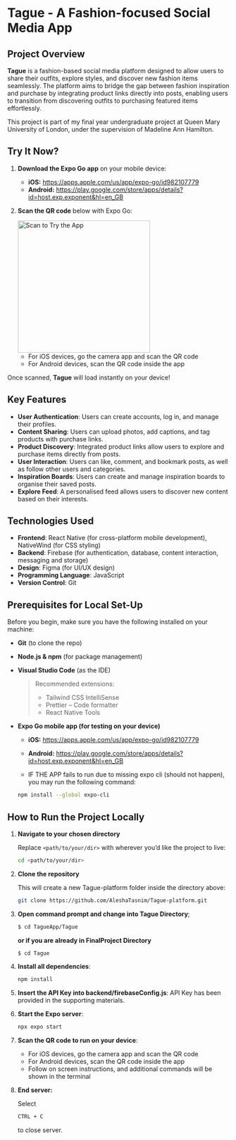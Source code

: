 # Tague - A Fashion-focused Social Media App 

## Project Overview
**Tague** is a fashion-based social media platform designed to allow users to share their outfits, explore styles, and discover new fashion items seamlessly. The platform aims to bridge the gap between fashion inspiration and purchase by integrating product links directly into posts, enabling users to transition from discovering outfits to purchasing featured items effortlessly.

This project is part of my final year undergraduate project at Queen Mary University of London, under the supervision of Madeline Ann Hamilton.

## Try It Now?
1. **Download the Expo Go app** on your mobile device:
   - **iOS:** https://apps.apple.com/us/app/expo-go/id982107779
   - **Android:** https://play.google.com/store/apps/details?id=host.exp.exponent&hl=en_GB
2. **Scan the QR code** below with Expo Go:

   <img src="https://github.com/user-attachments/assets/5e9b6edd-f488-4f9a-9126-9ad6b034b5ee" alt="Scan to Try the App" width="300" />

   - For iOS devices, go the camera app and scan the QR code
   - For Android devices, scan the QR code inside the app

Once scanned, **Tague** will load instantly on your device! 

## Key Features
- **User Authentication**: Users can create accounts, log in, and manage their profiles.
- **Content Sharing**: Users can upload photos, add captions, and tag products with purchase links.
- **Product Discovery**: Integrated product links allow users to explore and purchase items directly from posts.
- **User Interaction**: Users can like, comment, and bookmark posts, as well as follow other users and categories.
- **Inspiration Boards**: Users can create and manage inspiration boards to organise their saved posts.
- **Explore Feed**: A personalised feed allows users to discover new content based on their interests.

## Technologies Used
- **Frontend**: React Native (for cross-platform mobile development), NativeWind (for CSS styling)
- **Backend**: Firebase (for authentication, database, content interaction, messaging and storage)
- **Design**: Figma (for UI/UX design)
- **Programming Language**: JavaScript
- **Version Control**: Git

## Prerequisites for Local Set-Up
Before you begin, make sure you have the following installed on your machine:

- **Git** (to clone the repo)  
- **Node.js & npm** (for package management)  
- **Visual Studio Code** (as the IDE)  
  > Recommended extensions:
  > - Tailwind CSS IntelliSense
  > - Prettier – Code formatter  
  > - React Native Tools
  
- **Expo Go mobile app (for testing on your device)**
  
  - **iOS:** https://apps.apple.com/us/app/expo-go/id982107779
  - **Android:** https://play.google.com/store/apps/details?id=host.exp.exponent&hl=en_GB
 
  - IF THE APP fails to run due to missing expo cli (should not happen), you may run the following command:
  
  ```bash
  npm install --global expo-cli
  ```

## How to Run the Project Locally
1. **Navigate to your chosen directory**
   
   Replace `<path/to/your/dir>` with wherever you’d like the project to live:
   
   ```bash
   cd <path/to/your/dir>
   ```
3. **Clone the repository**
   
   This will create a new Tague-platform folder inside the directory above:
   
   ```bash
   git clone https://github.com/AleshaTasnim/Tague-platform.git
   ```
4. **Open command prompt and change into Tague Directory**;
   
   ```bash
   $ cd TagueApp/Tague
   ```
   **or if you are already in FinalProject Directory**
   
   ```bash
   $ cd Tague
   ```
5. **Install all dependencies**:
   
   ```bash
   npm install
   ```
6. **Insert the API Key into backend/firebaseConfig.js**:
   API Key has been provided in the supporting materials.

7. **Start the Expo server**:
    
   ```bash
   npx expo start
   ```
8. **Scan the QR code to run on your device**:
   
   - For iOS devices, go the camera app and scan the QR code
   - For Android devices, scan the QR code inside the app
   - Follow on screen instructions, and additional commands will be shown in the terminal
9. **End server:**

   Select
   
   ```bash
   CTRL + C
   ```

   to close server. 

   
